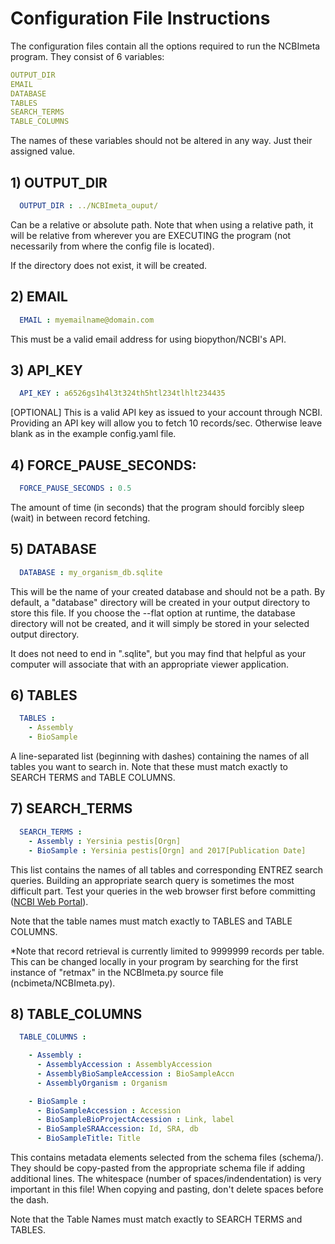 # Configuration File Instructions

The configuration files contain all the options required to run the NCBImeta program.
They consist of 6 variables:

```yaml
OUTPUT_DIR
EMAIL
DATABASE
TABLES
SEARCH_TERMS
TABLE_COLUMNS
```

The names of these variables should not be altered in any way. Just their assigned value.

## 1) OUTPUT_DIR

```yaml
  OUTPUT_DIR : ../NCBImeta_ouput/
```

Can be a relative or absolute path. Note that when using a relative path, it will be relative from wherever you are EXECUTING the program (not necessarily from where the config file is located).

If the directory does not exist, it will be created.

## 2) EMAIL

```yaml
  EMAIL : myemailname@domain.com
```

This must be a valid email address for using biopython/NCBI's API.

## 3) API_KEY

```yaml
  API_KEY : a6526gs1h4l3t324th5htl234tlhlt234435
```

[OPTIONAL] This is a valid API key as issued to your account through NCBI. Providing an API key will allow you to fetch 10 records/sec. Otherwise leave blank as in the example config.yaml file.

## 4) FORCE_PAUSE_SECONDS:

```yaml
  FORCE_PAUSE_SECONDS : 0.5
```

The amount of time (in seconds) that the program should forcibly sleep (wait) in between record fetching.

## 5) DATABASE

```yaml
  DATABASE : my_organism_db.sqlite
```

This will be the name of your created database and should not be a path. By default, a "database" directory will be created in your output directory to store this file. If you choose the --flat option at runtime, the database directory will not be created, and it will simply be stored in your selected output directory.

It does not need to end in ".sqlite", but you may find that helpful as your computer will associate that with an appropriate viewer application.

## 6) TABLES

```yaml
  TABLES :
    - Assembly
    - BioSample
```

A line-separated list (beginning with dashes) containing the names of all tables you want to search in. Note that these must match exactly to SEARCH TERMS and TABLE COLUMNS.

## 7) SEARCH_TERMS

```yaml
  SEARCH_TERMS :
    - Assembly : Yersinia pestis[Orgn]
    - BioSample : Yersinia pestis[Orgn] and 2017[Publication Date]
```

This list contains the names of all tables and corresponding ENTREZ search queries.
Building an appropriate search query is sometimes the most difficult part.
Test your queries in the web browser first before committing  ([NCBI Web Portal](https://www.ncbi.nlm.nih.gov/)).

Note that the table names must match exactly to TABLES and TABLE COLUMNS.

\*Note that record retrieval is currently limited to 9999999 records per table. This can be changed locally in your program by searching for the first instance of "retmax" in the NCBImeta.py source file (ncbimeta/NCBImeta.py).

## 8) TABLE_COLUMNS

```yaml
  TABLE_COLUMNS :

    - Assembly :
      - AssemblyAccession : AssemblyAccession
      - AssemblyBioSampleAccession : BioSampleAccn
      - AssemblyOrganism : Organism

    - BioSample :
      - BioSampleAccession : Accession
      - BioSampleBioProjectAccession : Link, label
      - BioSampleSRAAccession: Id, SRA, db
      - BioSampleTitle: Title
```

This contains metadata elements selected from the schema files (schema/). They should be copy-pasted from the appropriate schema file if adding additional lines. The whitespace (number of spaces/indendentation) is very important in this file! When copying and pasting, don't delete spaces before the dash.

Note that the Table Names must match exactly to SEARCH TERMS and TABLES.
